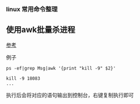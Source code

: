 ### linux 常用命令整理

## 使用awk批量杀进程

[参考](https://www.cnblogs.com/yiyide266/p/6541809.html)

例子

```
ps -ef|grep Msg|awk '{print "kill -9" $2}'

kill -9 18083
...
```
执行后会将对应的语句输出到控制台，右键复制执行即可
